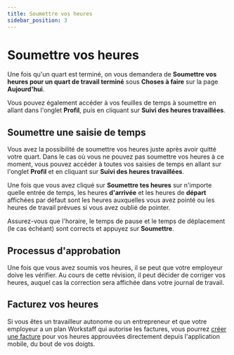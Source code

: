 ```yaml
---
title: Soumettre vos heures
sidebar_position: 3
---
```


# Soumettre vos heures

Une fois qu'un quart est terminé, on vous demandera de **Soumettre vos heures pour un quart de travail terminé** sous **Choses à faire** sur la page **Aujourd'hui**.

Vous pouvez également accéder à vos feuilles de temps à soumettre en allant dans l'onglet **Profil**, puis en cliquant sur **Suivi des heures travaillées**.

## Soumettre une saisie de temps

Vous avez la possibilité de soumettre vos heures juste après avoir quitté votre quart. Dans le cas où vous ne pouvez pas soumettre vos heures à ce moment,
vous pouvez accéder à toutes vos saisies de temps en allant sur l'onglet **Profil** et en cliquant sur **Suivi des heures travaillées**.

Une fois que vous avez cliqué sur **Soumettre tes heures** sur n'importe quelle entrée de temps, les heures **d'arrivée** et les heures de **départ** affichées par défaut sont les heures auxquelles vous avez pointé ou les heures de travail prévues si vous avez oublié de pointer.

Assurez-vous que l'horaire, le temps de pause et le temps de déplacement (le cas échéant) sont corrects et appuyez sur **Soumettre**.

## Processus d'approbation

Une fois que vous avez soumis vos heures, il se peut que votre employeur doive les vérifier. Au cours de cette révision, il peut
décider de corriger vos heures, auquel cas la correction sera affichée dans votre journal de travail.

## Facturez vos heures

Si vous êtes un travailleur autonome ou un entrepreneur et que votre employeur a un plan Workstaff qui autorise les factures, vous pourrez
[créer une facture](../invoices.md) pour vos heures approuvées directement depuis l'application mobile, du bout de vos doigts. 

